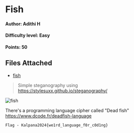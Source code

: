# Fish
#### Author: Adithi H
#### Difficulty level: Easy
#### Points: 50

## Files Attached 
* [fish](/Fish/Fish.jpg)

>Simple steganography using https://stylesuxx.github.io/steganography/

![fish](/z_images/fish.png)

There's a programming language cipher called "Dead fish" 
https://www.dcode.fr/deadfish-language


`Flag - Kalpana2024{we1rd_language_f0r_c0d1ng}`

